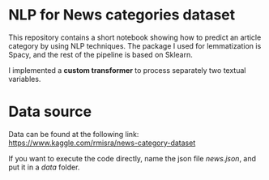 # NLP for News categories dataset

This repository contains a short notebook showing how to predict an article category by using NLP techniques. 
The package I used for lemmatization is Spacy, and the rest of the pipeline is based on Sklearn.

I implemented a **custom transformer** to process separately two textual variables.

# Data source

Data can be found at the following link:
https://www.kaggle.com/rmisra/news-category-dataset

If you want to execute the code directly, name the json file *news.json*, and put it in a *data* folder.
